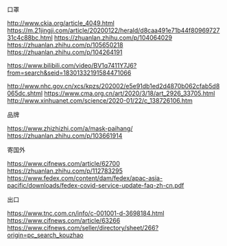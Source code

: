 口罩

http://www.ckia.org/article_4049.html
https://m.21jingji.com/article/20200122/herald/d8caa491e71b44f8096972731c4c88bc.html
https://zhuanlan.zhihu.com/p/104064029
https://zhuanlan.zhihu.com/p/105650218
https://zhuanlan.zhihu.com/p/104264191

https://www.bilibili.com/video/BV1q7411Y7J6?from=search&seid=18301332191584471066

http://www.nhc.gov.cn/xcs/kpzs/202002/e5e91db1ed2d4870b062cfab5d8065dc.shtml
https://www.cma.org.cn/art/2020/3/18/art_2926_33705.html
http://www.xinhuanet.com/science/2020-01/22/c_138726106.htm


品牌

https://www.zhizhizhi.com/a/mask-paihang/
https://zhuanlan.zhihu.com/p/103661914

寄国外

https://www.cifnews.com/article/62700
https://zhuanlan.zhihu.com/p/112783295
https://www.fedex.com/content/dam/fedex/apac-asia-pacific/downloads/fedex-covid-service-update-faq-zh-cn.pdf

出口

https://www.tnc.com.cn/info/c-001001-d-3698184.html
https://www.cifnews.com/article/63266
https://www.cifnews.com/seller/directory/sheet/266?origin=pc_search_kouzhao

